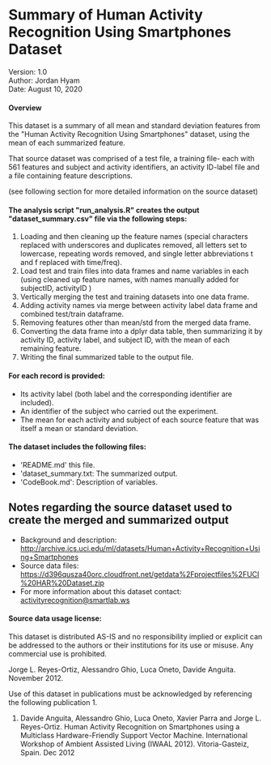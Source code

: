 Summary of Human Activity Recognition Using Smartphones Dataset
===============================================================

Version: 1.0  
Author: Jordan Hyam  
Date: August 10, 2020

#### Overview

This dataset is a summary of all mean and standard deviation features
from the "Human Activity Recognition Using Smartphones" dataset, using
the mean of each summarized feature.

That source dataset was comprised of a test file, a training file- each
with 561 features and subject and activity identifiers, an activity
ID-label file and a file containing feature descriptions.

(see following section for more detailed information on the source
dataset)

#### The analysis script "run\_analysis.R" creates the output "dataset\_summary.csv" file via the following steps:

1.  Loading and then cleaning up the feature names (special characters
    replaced with underscores and duplicates removed, all letters set to
    lowercase, repeating words removed, and single letter abbreviations
    t and f replaced with time/freq).
2.  Load test and train files into data frames and name variables in
    each (using cleaned up feature names, with names manually added for
    subjectID, activityID )
3.  Vertically merging the test and training datasets into one data
    frame.
4.  Adding activity names via merge between activity label data frame
    and combined test/train dataframe.
5.  Removing features other than mean/std from the merged data frame.
6.  Converting the data frame into a dplyr data table, then summarizing
    it by activity ID, activity label, and subject ID, with the mean of
    each remaining feature.
7.  Writing the final summarized table to the output file.

#### For each record is provided:

-   Its activity label (both label and the corresponding identifier are
    included).
-   An identifier of the subject who carried out the experiment.
-   The mean for each activity and subject of each source feature that
    was itself a mean or standard deviation.

#### The dataset includes the following files:

-   'README.md' this file.
-   'dataset\_summary.txt: The summarized output.
-   'CodeBook.md': Description of variables.

Notes regarding the source dataset used to create the merged and summarized output
----------------------------------------------------------------------------------

-   Background and description:
    <http://archive.ics.uci.edu/ml/datasets/Human+Activity+Recognition+Using+Smartphones>
-   Source data files:
    <https://d396qusza40orc.cloudfront.net/getdata%2Fprojectfiles%2FUCI%20HAR%20Dataset.zip>
-   For more information about this dataset contact:
    <activityrecognition@smartlab.ws>

#### Source data usage license:

This dataset is distributed AS-IS and no responsibility implied or
explicit can be addressed to the authors or their institutions for its
use or misuse. Any commercial use is prohibited.

Jorge L. Reyes-Ortiz, Alessandro Ghio, Luca Oneto, Davide Anguita.
November 2012.

Use of this dataset in publications must be acknowledged by referencing
the following publication 1.

1.  Davide Anguita, Alessandro Ghio, Luca Oneto, Xavier Parra and
    Jorge L. Reyes-Ortiz. Human Activity Recognition on Smartphones
    using a Multiclass Hardware-Friendly Support Vector Machine.
    International Workshop of Ambient Assisted Living (IWAAL 2012).
    Vitoria-Gasteiz, Spain. Dec 2012
